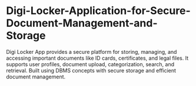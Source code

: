 # Digi-Locker-Application-for-Secure-Document-Management-and-Storage
Digi Locker App provides a secure platform for storing, managing, and accessing important documents like ID cards, certificates, and legal files. It supports user profiles, document upload, categorization, search, and retrieval. Built using DBMS concepts with secure storage and efficient document management.

